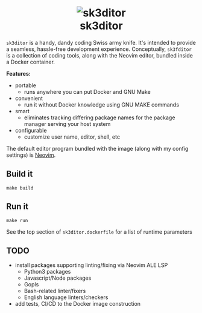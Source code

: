 <h1 align="center">
  <img src="https://user-images.githubusercontent.com/4662876/221683471-d472d9c0-7d19-4e46-a7fd-44dcfd59ebd9.png" alt="sk3ditor">
     <div><strong>sk3ditor</strong></div>
</h1>

`sk3ditor` is a handy, dandy coding Swiss army knife. It's intended to provide a seamless, hassle-free development experience. Conceptually, `sk3fditor` is a collection of coding tools, along with the Neovim editor, bundled inside a Docker container.

**Features:**
- portable
  - runs anywhere you can put Docker and GNU Make
- convenient
  - run it without Docker knowledge using GNU MAKE commands
- smart
  - eliminates tracking differing package names for the package manager serving your host system
- configurable 
  - customize user name, editor, shell, etc

The default editor program bundled with the image (along with my config settings) is [Neovim](https://neovim.io/).

## Build it
```
make build
```

## Run it
```
make run
```

See the top section of `sk3ditor.dockerfile` for a list of runtime parameters

## TODO
- install packages supporting linting/fixing via Neovim ALE LSP
  - Python3 packages
  - Javascript/Node packages
  - Gopls
  - Bash-related linter/fixers
  - English language linters/checkers
- add tests, CI/CD to the Docker image construction
